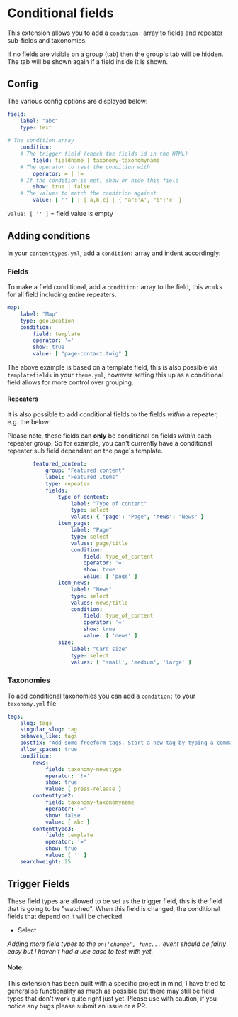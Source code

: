 Conditional fields
======================

This extension allows you to add a `condition:` array to fields and repeater sub-fields and taxonomies.

If no fields are visible on a group (tab) then the group's tab will be hidden. The tab will be shown again if a field inside it is shown.

## Config

The various config options are displayed below:

```yml
field:
    label: "abc"
    type: text
    
# The condition array
    condition:
    # The trigger field (check the fields id in the HTML)
        field: fieldname | taxonomy-taxonomyname
    # The operator to test the condition with
        operator: = | !=
    # If the condition is met, show or hide this field
        show: true | false 
    # The values to match the condition against  
        value: [ '' ] | [ a,b,c] | { "a":'A', "b":'c' } 
```

`value: [ '' ]` = field value is empty
 

## Adding conditions

In your `contenttypes.yml`, add a `condition:` array and indent accordingly:


### Fields

To make a field conditional, add a `condition:` array to the field, this works for all field including entire repeaters.

```yml
map:
    label: "Map"
    type: geolocation
    condition:
        field: template
        operator: '='
        show: true
        value: [ "page-contact.twig" ]
```

The above example is based on a template field, this is also possible via `templatefields` in your `theme.yml`, however setting this up as a conditional field allows for more control over grouping. 


#### Repeaters

It is also possible to add conditional fields to the fields *within* a repeater, e.g. the below:

Please note, these fields can __only__ be conditional on fields *within* each repeater group. So for example, you can't currently have a conditional repeater sub field dependant on the page's template.

```yml
        featured_content:
            group: "Featured content"
            label: "Featured Items"
            type: repeater
            fields:
                type_of_content:
                    label: "Type of content"
                    type: select
                    values: { 'page': "Page", 'news': "News" }
                item_page:
                    label: "Page"
                    type: select
                    values: page/title
                    condition:
                        field: type_of_content
                        operator: '='
                        show: true
                        value: [ 'page' ]
                item_news:
                    label: "News"
                    type: select
                    values: news/title
                    condition:
                        field: type_of_content
                        operator: '='
                        show: true
                        value: [ 'news' ]
                size:
                    label: "Card size"
                    type: select
                    values: [ 'small', 'medium', 'large' ]

```

### Taxonomies

To add conditional taxonomies you can add a `condition:` to your `taxonomy.yml` file.

```yml
tags:
    slug: tags
    singular_slug: tag
    behaves_like: tags
    postfix: "Add some freeform tags. Start a new tag by typing a comma."
    allow_spaces: true
    condition:
        news:
            field: taxonomy-newstype
            operator: '!='
            show: true
            value: [ press-release ]
        contenttype2:
            field: taxonomy-taxonomyname
            operator: '='
            show: false
            value: [ abc ]
        contenttype3:
            field: template
            operator: '='
            show: true
            value: [ '' ]
    searchweight: 25
```

## Trigger Fields

These field types are allowed to be set as the trigger field, this is the field that is going to be "watched". When this field is changed, the conditional fields that depend on it will be checked.
* Select

*Adding more field types to the `on('change', func...` event should be fairly easy but I haven't had a use case to test with yet.*


#### Note:
This extension has been built with a specific project in mind, I have tried to generalise functionality as much as possible but there may still be field types that don't work quite right just yet. Please use with caution, if you notice any bugs please submit an issue or a PR.
